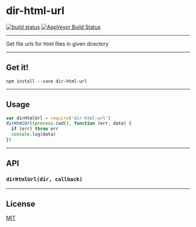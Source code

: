 # dir-html-url

[![build status](http://img.shields.io/travis/Balou9/dir-html-url.svg?style=flat)](http://travis-ci.org/Balou9/dir-html-url) [![AppVeyor Build Status](https://ci.appveyor.com/api/projects/status/github/Balou9/dir-html-url?branch=master&svg=true)](https://ci.appveyor.com/project/Balou9/dir-html-url)

***

Get file urls for html files in given directory

***

## Get it!

```
npm install --save dir-html-url
```

***

## Usage

``` js
var dirHtmlUrl = require('dir-html-url')
dirHtmlUrl(process.cwd(), function (err, data) {
  if (err) throw err
  console.log(data)
})

```

***

## API

### `dirHtmlUrl(dir, callback)`

***

## License

[MIT](./license.md)
